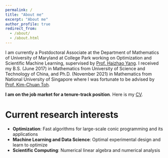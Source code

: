 ```yaml
---
permalink: /
title: "About me"
excerpt: "About me"
author_profile: true
redirect_from: 
  - /about/
  - /about.html
---
```


I am currently a Postdoctoral Associate at the Department of Mathematics of University of Maryland at College Park working on Optimization and Scientific Machine Learning, supervised by [Prof. Haizhao Yang](https://haizhaoyang.github.io/). I received my B.S. (June 2017) in Mathematics from University of Science and Technology of China, and Ph.D. (November 2021) in Mathematics from National University of Singapore where I was fortunate to be advised by [Prof. Kim-Chuan Toh](https://blog.nus.edu.sg/mattohkc/). 

**I am on the job market for a tenure-track position**. Here is my [CV](/files/CV_LING_LIANG.pdf).

Current research interests
======
- **Optimization**: Fast algorithms for large-scale conic programming and its applications
- **Machine Learning and Data Science**: Optimal experimental design and learn to optimize
- **Scientific Computing**: Numerical linear algebra and numerical analysis
